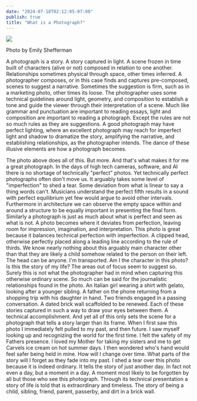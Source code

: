 ```yaml
---
date: "2024-07-18T02:12:05-07:00"
publish: true
title: "What is a Photograph?"
---
```

    
<div class="mx-auto grid md:grid-cols-1 gap-1 my-4" >
    <img src="../../../assets/photos/day_in_the_life.jpg" class="w-full overflow-hidden bg-contain bg-no-repeat bg-[url('../../../assets/photos/day_in_the_life.jpg')]">
    <p class="text-center text-sm text-gray-500">Photo by Emily Shefferman</p>
</div>

A photograph is a story. A story captured in light. A scene frozen in time built of characters (alive or not) composed in relation to one another. Relationships sometimes physical through space, other times inferred. A photographer composes, or in this case finds and captures pre-composed, scenes to suggest a narrative. Sometimes the suggestion is firm, such as in a marketing photo, other times its loose. The photographer uses some technical guidelines around light, geometry, and composition to establish a tone and guide the viewer through their interpretation of a scene. Much like grammar and punctuation are important to reading essays, light and composition are important to reading a photograph. Except the rules are not so much rules as they are suggestions. A good photograph may have perfect lighting, where an excellent photograph may reach for imperfect light and shadow to dramatize the story, amplifying the narrative, and establishing relationships, as the photographer intends. The dance of these illusive elements are how a photograph becomes.

The photo above does all of this. But more. And that's what makes it for me a great photograph. In the days of high tech cameras, software, and AI there is no shortage of technically "perfect" photos. Yet technically perfect photographs often don't move us. It arguably takes some level of "imperfection" to shed a tear. Some deviation from what is linear to say a thing words can't. Musicians understand the perfect fifth results in a sound with perfect equilibrium yet few would argue to avoid other intervals. Furthermore in architecture we can observe the empty space within and around a structure to be equally important in presenting the final form. Similarly a photograph is just as much about what is perfect and seen as what is not. A photo becomes where it deviates from perfection, leaving room for impression, imagination, and interpretation. This photo is great because it balances technical perfection with imperfection. A clipped head, otherwise perfectly placed along a leading line according to the rule of thirds. We know nearly nothing about this arguably main character other than that they are likely a child somehow related to the person on their left. The head can be anyone. I'm transported. Am I the character in this photo? Is this the story of my life? The areas out of focus seem to suggest so. Surely this is not what the photographer had in mind when capturing this otherwise ordinary scene. So much can be said for the journalistic relationships found in the photo. An Italian girl wearing a shirt with gelato, looking after a younger sibling. A father on the phone returning from a shopping trip with his daughter in hand. Two friends engaged in a passing conversation. A dated brick wall scaffolded to be renewed.  Each of these stories captured in such a way to draw your eyes between them. A technical accomplishment. And yet all of this only sets the scene for a photograph that tells a story larger than its frame. When I first saw this photo I immediately felt pulled to my past, and then future. I saw myself looking up and recognizing the world for the first time. I felt the safety of my Fathers presence. I loved my Mother for taking my sisters and me to get Carvels ice cream on hot summer days. I then wondered who's hand would feel safer being held in mine. How will I change over time. What parts of the story will I forget as they fade into my past. I shed a tear over this photo because it is indeed ordinary. It tells the story of just another day. In fact not even a day, but a moment in a day. A moment most likely to be forgotten by all but those who see this photograph. Through its technical presentation a story of life is told that is extraordinary and timeless. The story of being a child, sibling, friend, parent, passerby, and dirt in a brick wall.
